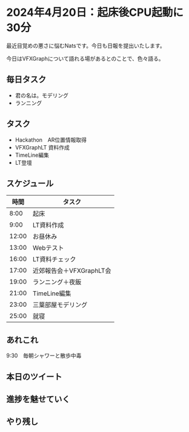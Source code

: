 # 2024年4月20日：起床後CPU起動に30分
最近目覚めの悪さに悩むNatsです。今日も日報を提出いたします。

今日はVFXGraphについて語れる場があるとのことで、色々語る。

## 毎日タスク
- 君の名は。モデリング
- ランニング

## タスク
- Hackathon　AR位置情報取得
- VFXGraphLT 資料作成
- TimeLine編集
- LT登壇
 

## スケジュール
| 時間 |  タスク  |
| ---- | ---- |
|  8:00  |  起床  |
|  9:00  |LT資料作成 |
|  12:00  |お昼休み|
|  13:00  |Webテスト|
|  16:00  |LT資料チェック|
|17:00|近郊報告会＋VFXGraphLT会|
|19:00|ランニング＋夜飯|
|21:00|TimeLine編集|
|23:00|三葉部屋モデリング|
|25:00|就寝|

## あれこれ
9:30　毎朝シャワーと散歩中毒


## 本日のツイート

## 進捗を魅せていく

## やり残し
